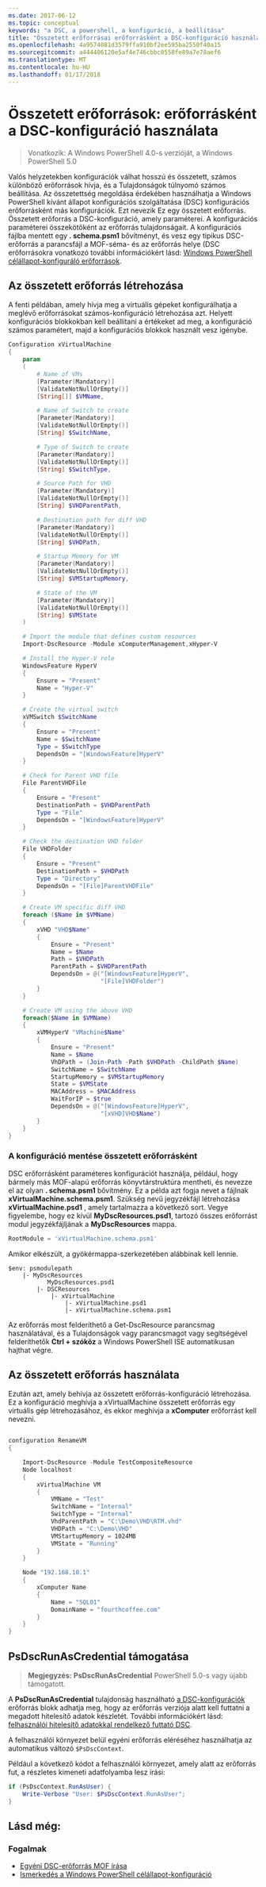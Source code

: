 ```yaml
---
ms.date: 2017-06-12
ms.topic: conceptual
keywords: "a DSC, a powershell, a konfiguráció, a beállítása"
title: "Összetett erőforrásai erőforrásként a DSC-konfiguráció használata"
ms.openlocfilehash: 4a9574081d3579ffa910bf2ee595ba2550f40a15
ms.sourcegitcommit: a444406120e5af4e746cbbc0558fe89a7e78aef6
ms.translationtype: MT
ms.contentlocale: hu-HU
ms.lasthandoff: 01/17/2018
---
```

# <a name="composite-resources-using-a-dsc-configuration-as-a-resource"></a>Összetett erőforrások: erőforrásként a DSC-konfiguráció használata

> Vonatkozik: A Windows PowerShell 4.0-s verzióját, a Windows PowerShell 5.0

Valós helyzetekben konfigurációk válhat hosszú és összetett, számos különböző erőforrások hívja, és a Tulajdonságok túlnyomó számos beállítása. Az összetettség megoldása érdekében használhatja a Windows PowerShell kívánt állapot konfigurációs szolgáltatása (DSC) konfigurációs erőforrásként más konfigurációk. Ezt nevezik Ez egy összetett erőforrás. Összetett erőforrás a DSC-konfiguráció, amely paraméterei. A konfigurációs paraméterei összekötőként az erőforrás tulajdonságait. A konfigurációs fájlba mentett egy **. schema.psm1** bővítményt, és vesz egy tipikus DSC-erőforrás a parancsfájl a MOF-séma- és az erőforrás helye (DSC erőforrásokra vonatkozó további információkért lásd: [Windows PowerShell célállapot-konfiguráló erőforrások](resources.md).

## <a name="creating-the-composite-resource"></a>Az összetett erőforrás létrehozása

A fenti példában, amely hívja meg a virtuális gépeket konfigurálhatja a meglévő erőforrásokat számos-konfiguráció létrehozása azt. Helyett konfigurációs blokkokban kell beállítani a értékeket ad meg, a konfiguráció számos paramétert, majd a konfigurációs blokkok használt vesz igénybe.

```powershell
Configuration xVirtualMachine
{
    param
    (
        # Name of VMs
        [Parameter(Mandatory)]
        [ValidateNotNullOrEmpty()]
        [String[]] $VMName,

        # Name of Switch to create
        [Parameter(Mandatory)]
        [ValidateNotNullOrEmpty()]
        [String] $SwitchName,

        # Type of Switch to create
        [Parameter(Mandatory)]
        [ValidateNotNullOrEmpty()]
        [String] $SwitchType,

        # Source Path for VHD
        [Parameter(Mandatory)]
        [ValidateNotNullOrEmpty()]
        [String] $VHDParentPath,

        # Destination path for diff VHD
        [Parameter(Mandatory)]
        [ValidateNotNullOrEmpty()]
        [String] $VHDPath,

        # Startup Memory for VM
        [Parameter(Mandatory)]
        [ValidateNotNullOrEmpty()]
        [String] $VMStartupMemory,

        # State of the VM
        [Parameter(Mandatory)]
        [ValidateNotNullOrEmpty()]
        [String] $VMState
    )

    # Import the module that defines custom resources
    Import-DscResource -Module xComputerManagement,xHyper-V

    # Install the Hyper-V role
    WindowsFeature HyperV
    {
        Ensure = "Present"
        Name = "Hyper-V"
    }

    # Create the virtual switch
    xVMSwitch $SwitchName
    {
        Ensure = "Present"
        Name = $SwitchName
        Type = $SwitchType
        DependsOn = "[WindowsFeature]HyperV"
    }

    # Check for Parent VHD file
    File ParentVHDFile
    {
        Ensure = "Present"
        DestinationPath = $VHDParentPath
        Type = "File"
        DependsOn = "[WindowsFeature]HyperV"
    }

    # Check the destination VHD folder
    File VHDFolder
    {
        Ensure = "Present"
        DestinationPath = $VHDPath
        Type = "Directory"
        DependsOn = "[File]ParentVHDFile"
    }

    # Create VM specific diff VHD
    foreach ($Name in $VMName)
    {
        xVHD "VHD$Name"
        {
            Ensure = "Present"
            Name = $Name
            Path = $VHDPath
            ParentPath = $VHDParentPath
            DependsOn = @("[WindowsFeature]HyperV",
                          "[File]VHDFolder")
        }
    }

    # Create VM using the above VHD
    foreach($Name in $VMName)
    {
        xVMHyperV "VMachine$Name"
        {
            Ensure = "Present"
            Name = $Name
            VhDPath = (Join-Path -Path $VHDPath -ChildPath $Name)
            SwitchName = $SwitchName
            StartupMemory = $VMStartupMemory
            State = $VMState
            MACAddress = $MACAddress
            WaitForIP = $true
            DependsOn = @("[WindowsFeature]HyperV",
                          "[xVHD]VHD$Name")
        }
    }
}
```

### <a name="saving-the-configuration-as-a-composite-resource"></a>A konfiguráció mentése összetett erőforrásként

DSC erőforrásként paraméteres konfigurációt használja, például, hogy bármely más MOF-alapú erőforrás könyvtárstruktúra mentheti, és nevezze el az olyan **. schema.psm1** bővítmény. Ez a példa azt fogja nevet a fájlnak **xVirtualMachine.schema.psm1**. Szükség nevű jegyzékfájl létrehozása **xVirtualMachine.psd1** , amely tartalmazza a következő sort. Vegye figyelembe, hogy ez kívül **MyDscResources.psd1**, tartozó összes erőforrást modul jegyzékfájljának a **MyDscResources** mappa.

```powershell
RootModule = 'xVirtualMachine.schema.psm1'
```

Amikor elkészült, a gyökérmappa-szerkezetében alábbinak kell lennie.

```
$env: psmodulepath
    |- MyDscResources
           MyDscResources.psd1
        |- DSCResources
            |- xVirtualMachine
                |- xVirtualMachine.psd1
                |- xVirtualMachine.schema.psm1
```

Az erőforrás most felderíthető a Get-DscResource parancsmag használatával, és a Tulajdonságok vagy parancsmagot vagy segítségével felderíthetők **Ctrl + szóköz** a Windows PowerShell ISE automatikusan hajthat végre.

## <a name="using-the-composite-resource"></a>Az összetett erőforrás használata

Ezután azt, amely behívja az összetett erőforrás-konfiguráció létrehozása. Ez a konfiguráció meghívja a xVirtualMachine összetett erőforrás egy virtuális gép létrehozásához, és ekkor meghívja a **xComputer** erőforrást kell nevezni.

```powershell

configuration RenameVM
{

    Import-DscResource -Module TestCompositeResource
    Node localhost
    {
        xVirtualMachine VM
        {
            VMName = "Test"
            SwitchName = "Internal"
            SwitchType = "Internal"
            VhdParentPath = "C:\Demo\VHD\RTM.vhd"
            VHDPath = "C:\Demo\VHD"
            VMStartupMemory = 1024MB
            VMState = "Running"
        }
    }

    Node "192.168.10.1"
    {
        xComputer Name
        {
            Name = "SQL01"
            DomainName = "fourthcoffee.com"
        }
    }
}
```

## <a name="supporting-psdscrunascredential"></a>PsDscRunAsCredential támogatása

>**Megjegyzés:** **PsDscRunAsCredential** PowerShell 5.0-s vagy újabb támogatott.

A **PsDscRunAsCredential** tulajdonság használható [a DSC-konfigurációk](configurations.md) erőforrás blokk adhatja meg, hogy az erőforrás verziója alatt kell futtatni a megadott hitelesítő adatok készletét.
További információkért lásd: [felhasználói hitelesítő adatokkal rendelkező futtató DSC](runAsUser.md).

A felhasználói környezet belül egyéni erőforrás eléréséhez használhatja az automatikus változó `$PsDscContext`.

Például a következő kódot a felhasználói környezet, amely alatt az erőforrás fut, a részletes kimeneti adatfolyamba lesz írási:

```powershell
if (PsDscContext.RunAsUser) {
    Write-Verbose "User: $PsDscContext.RunAsUser";
}
```

## <a name="see-also"></a>Lásd még:
### <a name="concepts"></a>Fogalmak
* [Egyéni DSC-erőforrás MOF írása](authoringResourceMOF.md)
* [Ismerkedés a Windows PowerShell célállapot-konfiguráció](overview.md)

